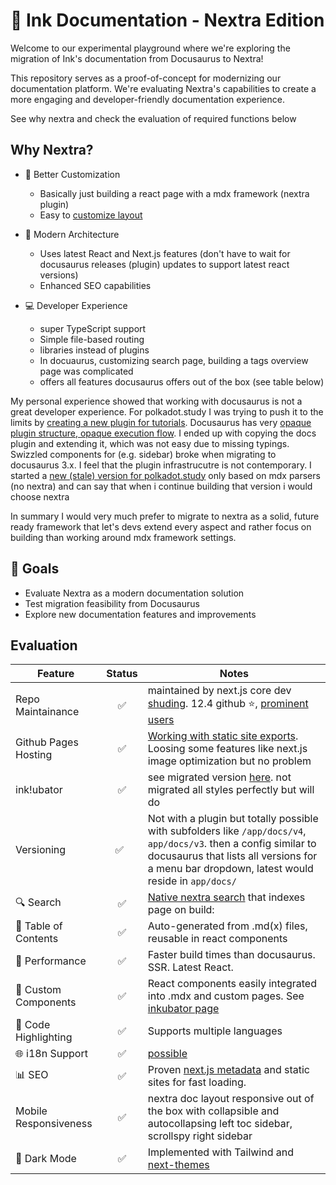 # 🌟 Ink Documentation - Nextra Edition

Welcome to our experimental playground where we're exploring the migration of
Ink's documentation from Docusaurus to Nextra!

This repository serves as a proof-of-concept for modernizing our documentation
platform. We're evaluating Nextra's capabilities to create a more engaging and
developer-friendly documentation experience.

See why nextra and check the evaluation of required functions below

## Why Nextra?

- 🎨 Better Customization

  - Basically just building a react page with a mdx framework (nextra plugin)
  - Easy to [customize layout](https://nextra.site/docs/custom-theme)

- 🚀 Modern Architecture

  - Uses latest React and Next.js features (don't have to wait for docusaurus
    releases (plugin) updates to support latest react versions)
  - Enhanced SEO capabilities

- 💻 Developer Experience
  - super TypeScript support
  - Simple file-based routing
  - libraries instead of plugins
  - In docuaurus, customizing search page, building a tags overview page was
    complicated
  - offers all features docusaurus offers out of the box (see table below)

My personal experience showed that working with docusaurus is not a great
developer experience. For polkadot.study I was trying to push it to the limits
by
[creating a new plugin for tutorials](https://github.com/PolkadotStudy/polkadot.study/tree/staging/plugin-content-tutorials).
Docusaurus has very
[opaque plugin structure, opaque execution flow](https://docusaurus.io/docs/advanced/plugins).
I ended up with copying the docs plugin and extending it, which was not easy due
to missing typings. Swizzled components for (e.g. sidebar) broke when migrating
to docusaurus 3.x. I feel that the plugin infrastrucutre is not contemporary. I
started a [new (stale) version for polkadot.study](https://psnew.vercel.app/)
only based on mdx parsers (no nextra) and can say that when i continue building
that version i would choose nextra

In summary I would very much prefer to migrate to nextra as a solid, future
ready framework that let's devs extend every aspect and rather focus on building
than working around mdx framework settings.

## 🎯 Goals

- Evaluate Nextra as a modern documentation solution
- Test migration feasibility from Docusaurus
- Explore new documentation features and improvements

## Evaluation

| Feature                | Status | Notes                                                                                                                                                                                                              |
| ---------------------- | :----: | ------------------------------------------------------------------------------------------------------------------------------------------------------------------------------------------------------------------ |
| Repo Maintainance      |   ✅   | maintained by next.js core dev [shuding](https://github.com/shuding). 12.4 github ⭐️, [prominent users](https://nextra.site/showcase)                                                                             |
| Github Pages Hosting   |   ✅   | [Working with static site exports](https://nextra.site/docs/guide/static-exports). Loosing some features like next.js image optimization but no problem                                                            |
| ink!ubator             |   ✅   | see migrated version [here](https://ink-nextra-poc.vercel.app/ubator). not migrated all styles perfectly but will do                                                                                               |
| Versioning             |  ✅    | Not with a plugin but totally possible with subfolders like `/app/docs/v4`, `app/docs/v3`. then a config similar to docusaurus that lists all versions for a menu bar dropdown, latest would reside in `app/docs/` |
| 🔍 Search              |   ✅   | [Native nextra search](https://nextra.site/docs/guide/search) that indexes page on build:                                                                                                                          |
| 📖 Table of Contents   |   ✅   | Auto-generated from .md(x) files, reusable in react components                                                                                                                                                     |
| 🚀 Performance         |   ✅   | Faster build times than docusaurus. SSR. Latest React.                                                                                                                                                             |
| 🔗 Custom Components   |   ✅   | React components easily integrated into .mdx and custom pages. See [inkubator page](/app/ubator/page.tsx)                                                                                                          |
| 📝 Code Highlighting   |   ✅   | Supports multiple languages                                                                                                                                                                                        |
| 🌐 i18n Support        |   ✅   | [possible](https://nextra.site/docs/guide/i18n)                                                                                                                                                                    |
| 📊 SEO                 |   ✅   | Proven [next.js metadata](https://nextjs.org/docs/app/building-your-application/optimizing/metadata) and static sites for fast loading.                                                                            |
| Mobile Responsiveness  |   ✅   | nextra doc layout responsive out of the box with collapsible and autocollapsing left toc sidebar, scrollspy right sidebar                                                                                          |
| 🌙 Dark Mode           |   ✅   | Implemented with Tailwind and [next-themes](https://github.com/pacocoursey/next-themes#readme)                                                                                                                     |
